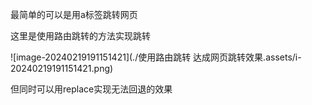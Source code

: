 最简单的可以是用a标签跳转网页

这里是使用路由跳转的方法实现跳转

![image-20240219191151421](./使用路由跳转 达成网页跳转效果.assets/i-20240219191151421.png)

但同时可以用replace实现无法回退的效果